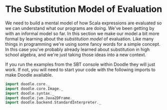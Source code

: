 # The Substitution Model of Evaluation

 We need to build a mental model of how Scala expressions are evaluated so we can understand what our programs are doing.
 We've been getting by with an informal model so far. 
 In this section we make our model a bit more formal by learning about the *substitution model* of evaluation.
 Like many things in programming we're using some fancy words for a simple concept.
 In this case you've probably already learned about substitution in high school algebra, and we're just taking those ideas into a new context.

<div class="callout callout-info">
If you run the examples from the SBT console within Doodle they will just work. If not, you will need to start your code with the following imports to make Doodle available.

```scala mdoc:silent
import doodle.core._
import doodle.core.Image._
import doodle.syntax._
import doodle.jvm.Java2DFrame._
import doodle.backend.StandardInterpreter._
```
</div>
